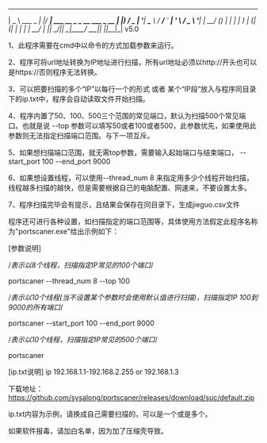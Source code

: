 ____ _ ____
| _ \ ___ _ __| |_/ ___| ___ __ _ _ __ ___ _ __
| |_) / _ \| '__| __\___ \ / __/ _` | '_ \ / _ \ '__|
| __/ (_) | | | |_ ___) | (_| (_| | | | | __/ |
|_| \___/|_| \__|____/ \___\__,_|_| |_|\___|_| v5.0

1、此程序需要在cmd中以命令的方式加载参数来运行。

2、程序可将url地址转换为IP地址进行扫描，所有url地址必须以http://开头也可以是https://否则程序无法转换。

3、可以把要扫描的多个“IP”以每行一个的形式 或者 某个“IP段”放入与程序同目录下的ip.txt中，程序会自动读取文件开始扫描。

4、程序内置了50、100、500三个范围的常见端口，默认为扫描500个常见端口。也就是说 --top 参数可以填写50或者100或者500，此参数优先，如果使用此参数则无法指定扫描端口范围。与下一项互斥。

5、如果想扫描端口范围，就无需top参数，需要输入起始端口与结束端口， --start_port 100 --end_port 9000

6、如果想设置线程，可以使用--thread_num 8   来指定用多少个线程开始扫描，线程越多扫描的越快，但是需要根据自己的电脑配置、网速来，不要设置太多。

7、程序扫描完毕会有提示，且结果会保存在同目录下，生成jieguo.csv文件

程序还可进行各种设置，如扫描指定的端口范围等，具体使用方法假定此程序名称为"portscaner.exe"给出示例如下：


 

[参数说明]

/*表示以8个线程，扫描指定IP常见的100个端口*/

portscaner --thread_num 8 --top 100


/*表示以10个线程(当不设置某个参数时会使用默认值进行扫描)，扫描指定IP 100到9000的所有端口*/

portscaner --start_port 100 --end_port 9000

/*表示以10个线程，扫描指定IP常见的500个端口*/

portscaner
 

[ip.txt说明]
ip 192.168.1.1-192.168.2.255 or 192.168.1.3


下载地址：https://github.com/sysalong/portscaner/releases/download/suc/default.zip
 

ip.txt内容为示例，请换成自己需要扫描的，可以是一个或是多个。

如果软件报毒，请加白名单，因为加了压缩壳导致。
